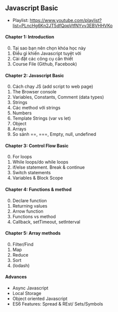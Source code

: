 ## Javascript Basic

- Playlist: https://www.youtube.com/playlist?list=PLncHg6Kn2JT5dfQqpVtfNYvv3EBVHHVKo

#### Chapter 1: Introduction

0. Tại sao bạn nên chọn khóa học này
1. Điều gì khiến Javascript tuyệt vời
2. Cài đặt các công cụ cần thiết
3. Course File (Github, Facebook)

#### Chapter 2: Javascript Basic

0. Cách chạy JS (add script to web page)
1. The Browser console
2. Variables, Constants, Comment (data types)
3. Strings
4. Các method với strings
5. Numbers
6. Template Strings (var vs let)
7. Object
8. Arrays
9. So sánh ==, ===, Empty, null, undefined

#### Chapter 3: Control Flow Basic

0. For loops
1. While loops/do while loops
2. if/else statement. Break & continue
3. Switch statements
4. Variables & Block Scope

#### Chapter 4: Functions & method

0. Declare function
1. Returning values
2. Arrow function
3. Functions vs method
4. Callback, setTimeout, setInterval

#### Chapter 5: Array methods

0. Filter/Find
1. Map
2. Reduce
3. Sort
4. (lodash)

#### Advances

- Async Javascript
- Local Storage
- Object oriented Javascript
- ES6 Features: Spread & REst/ Sets/Symbols
